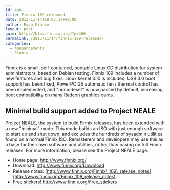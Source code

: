 ```yaml
---
id: 466
title: Finnix 109 released
date: 2013-11-14T18:03:17+00:00
author: Ryan Finnie
layout: post
guid: http://blog.finnix.org/?p=466
permalink: /2013/11/14/finnix-109-released/
categories:
  - Announcements
  - Finnix
---
```

Finnix is a small, self-contained, bootable Linux CD distribution for system administrators, based on Debian testing. Finnix 109 includes a number of new features and bug fixes. Linux kernel 3.10 is included, USB 3.0 boot support has been fixed, PowerPC G5 automatic fan / thermal control has been implemented, and "nomodeset" is now passed by default, increasing boot compatibility on many Radeon graphics cards.

## Minimal build support added to Project NEALE

Project NEALE, the system to build Finnix releases, has been extended with a new "minimal" mode. This mode builds an ISO with just enough software to start up and shut down, and excludes the hundreds of sysadmin utilities found on a normal Finnix ISO. Remasterers and developers may use this as a base for their own software and utilities, rather than basing on full Finnix releases. For more information, please see the Project NEALE page.

  * Home page: <http://www.finnix.org/>
  * Download: <http://www.finnix.org/Download>
  * Release notes: [http://www.finnix.org/Finnix\_109\_release_notes](http://www.finnix.org/Finnix_109_release_notes)
  * Free stickers! <http://www.finnix.org/Free_stickers>